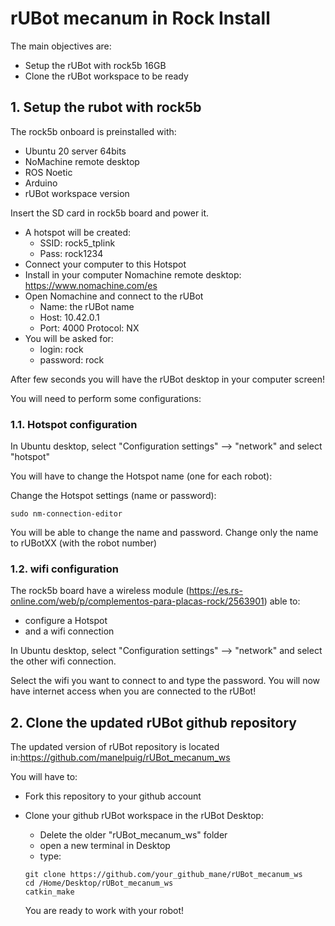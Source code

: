 # **rUBot mecanum in Rock Install**

The main objectives are:

- Setup the rUBot with rock5b 16GB
- Clone the rUBot workspace to be ready


## **1. Setup the rubot with rock5b**

The rock5b onboard is preinstalled with:
- Ubuntu 20 server 64bits
- NoMachine remote desktop
- ROS Noetic
- Arduino
- rUBot workspace version

Insert the SD card in rock5b board and power it. 
- A hotspot will be created:
  - SSID: rock5_tplink
  - Pass: rock1234
- Connect your computer to this Hotspot
- Install in your computer Nomachine remote desktop: https://www.nomachine.com/es
- Open Nomachine and connect to the rUBot 
  - Name: the rUBot name
  - Host: 10.42.0.1
  - Port: 4000
  Protocol: NX
- You will be asked for:
  - login: rock
  - password: rock

After few seconds you will have the rUBot desktop in your computer screen!

You will need to perform some configurations:

### **1.1. Hotspot configuration**

In Ubuntu desktop, select "Configuration settings" --> "network" and select "hotspot"

You will have to change the Hotspot name (one for each robot):

Change the Hotspot settings (name or password):
```shell
sudo nm-connection-editor
```
You will be able to change the name and password. Change only the name to rUBotXX (with the robot number)

### **1.2. wifi configuration**

The rock5b board have a wireless module (https://es.rs-online.com/web/p/complementos-para-placas-rock/2563901) able to:
- configure a Hotspot
- and a wifi connection

In Ubuntu desktop, select "Configuration settings" --> "network" and select the other wifi connection. 

Select the wifi you want to connect to and type the password. You will now have internet access when you are connected to the rUBot!

## **2. Clone the updated rUBot github repository**

The updated version of rUBot repository is located in:https://github.com/manelpuig/rUBot_mecanum_ws

You will have to:
- Fork this repository to your github account
- Clone your github rUBot workspace in the rUBot Desktop:
  - Delete the older "rUBot_mecanum_ws" folder
  - open a new terminal in Desktop 
  - type:
  ```shell
  git clone https://github.com/your_github_mane/rUBot_mecanum_ws
  cd /Home/Desktop/rUBot_mecanum_ws
  catkin_make
  ```

  You are ready to work with your robot!


